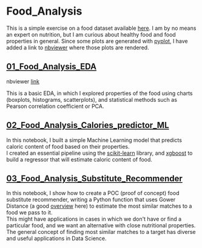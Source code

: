 ﻿# Food_Analysis

This is a simple exercise on a food dataset available
[here](https://tools.myfooddata.com/nutrition-facts-database-spreadsheet.php).
I am by no means an expert on nutrition, but I am curious about healthy food and food properties in general.
Since some plots are generated with [pyplot](https://matplotlib.org/stable/tutorials/introductory/pyplot.html), 
I have added a link to [nbviewer](https://nbviewer.org/) where those plots are rendered.

## [01_Food_Analysis_EDA](https://github.com/kauber/Food_Analysis/blob/main/01_Food_Analysis_EDA.ipynb)
nbviewer [link](https://nbviewer.org/github/kauber/Food_Analysis/blob/main/01_Food_Analysis_EDA.ipynb)

This is a basic EDA, in which I explored properties of the food using charts (boxplots, histograms, scatterplots),
and statistical methods such as Pearson correlation coefficient or PCA.

## [02_Food_Analysis_Calories_predictor_ML](https://github.com/kauber/Food_Analysis/blob/main/03_Food_Analysis_Substitute_Recommender.ipynb)

In this notebook, I built a simple Machine Learning model that predicts caloric content of food based on their properties.
<br> I created an essential pipeline using the [scikit-learn](https://scikit-learn.org/stable/index.html) library, and [xgboost](https://xgboost.readthedocs.io/en/latest/) to build a regressor that will 
estimate caloric content of food.

## [03_Food_Analysis_Substitute_Recommender](http://localhost:8888/notebooks/03_Food_Analysis_Substitute_Recommender.ipynb)

In this notebook, I show how to create a POC (proof of concept) food substitute recommender, writing a Python function
that uses Gower Distance (a good [overview](https://www.rdocumentation.org/packages/StatMatch/versions/1.4.0/topics/gower.dist) here) to estimate the most similar matches to a food we pass to it.
<br> This might have applications in cases in which we don't have or find a particular food, and we want an alternative with close
nutritional properties.
The general concept of finding most similar matches to a target has diverse and useful applications in Data Science.
